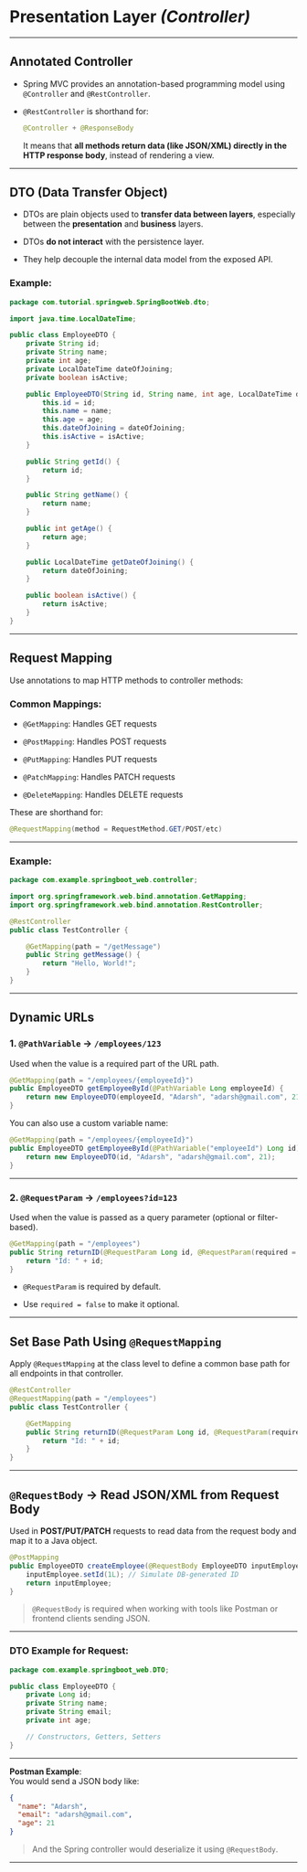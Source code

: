 # Presentation Layer _(Controller)_

---

## Annotated Controller

- Spring MVC provides an annotation-based programming model using `@Controller` and `@RestController`.
    
- `@RestController` is shorthand for:
    
    ```java
    @Controller + @ResponseBody
    ```
    
    It means that **all methods return data (like JSON/XML) directly in the HTTP response body**, instead of rendering a view.
    

---

## DTO (Data Transfer Object)

- DTOs are plain objects used to **transfer data between layers**, especially between the **presentation** and **business** layers.
    
- DTOs **do not interact** with the persistence layer.
    
- They help decouple the internal data model from the exposed API.
    

### Example:

```java
package com.tutorial.springweb.SpringBootWeb.dto;

import java.time.LocalDateTime;

public class EmployeeDTO {
    private String id;
    private String name;
    private int age;
    private LocalDateTime dateOfJoining;
    private boolean isActive;

    public EmployeeDTO(String id, String name, int age, LocalDateTime dateOfJoining, boolean isActive) {
        this.id = id;
        this.name = name;
        this.age = age;
        this.dateOfJoining = dateOfJoining;
        this.isActive = isActive;
    }

    public String getId() {
        return id;
    }

    public String getName() {
        return name;
    }

    public int getAge() {
        return age;
    }

    public LocalDateTime getDateOfJoining() {
        return dateOfJoining;
    }

    public boolean isActive() {
        return isActive;
    }
}
```

---

## Request Mapping

Use annotations to map HTTP methods to controller methods:

### Common Mappings:

- `@GetMapping`: Handles GET requests
    
- `@PostMapping`: Handles POST requests
    
- `@PutMapping`: Handles PUT requests
    
- `@PatchMapping`: Handles PATCH requests
    
- `@DeleteMapping`: Handles DELETE requests
    

These are shorthand for:

```java
@RequestMapping(method = RequestMethod.GET/POST/etc)
```

---

###  Example:

```java
package com.example.springboot_web.controller;

import org.springframework.web.bind.annotation.GetMapping;
import org.springframework.web.bind.annotation.RestController;

@RestController
public class TestController {

    @GetMapping(path = "/getMessage")
    public String getMessage() {
        return "Hello, World!";
    }
}
```

---

## Dynamic URLs

### 1. `@PathVariable` → `/employees/123`

Used when the value is a required part of the URL path.

```java
@GetMapping(path = "/employees/{employeeId}")
public EmployeeDTO getEmployeeById(@PathVariable Long employeeId) {
    return new EmployeeDTO(employeeId, "Adarsh", "adarsh@gmail.com", 21);
}
```

You can also use a custom variable name:

```java
@GetMapping(path = "/employees/{employeeId}")
public EmployeeDTO getEmployeeById(@PathVariable("employeeId") Long id) {
    return new EmployeeDTO(id, "Adarsh", "adarsh@gmail.com", 21);
}
```

---

### 2. `@RequestParam` → `/employees?id=123`

Used when the value is passed as a query parameter (optional or filter-based).

```java
@GetMapping(path = "/employees")
public String returnID(@RequestParam Long id, @RequestParam(required = false) String name) {
    return "Id: " + id;
}
```

- `@RequestParam` is required by default.
    
- Use `required = false` to make it optional.
    

---

## Set Base Path Using `@RequestMapping`

Apply `@RequestMapping` at the class level to define a common base path for all endpoints in that controller.

```java
@RestController
@RequestMapping(path = "/employees")
public class TestController {

    @GetMapping
    public String returnID(@RequestParam Long id, @RequestParam(required = false) String name) {
        return "Id: " + id;
    }
}
```

---

## `@RequestBody` → Read JSON/XML from Request Body

Used in **POST/PUT/PATCH** requests to read data from the request body and map it to a Java object.

```java
@PostMapping
public EmployeeDTO createEmployee(@RequestBody EmployeeDTO inputEmployee) {
    inputEmployee.setId(1L); // Simulate DB-generated ID
    return inputEmployee;
}
```

> `@RequestBody` is required when working with tools like Postman or frontend clients sending JSON.

---

### DTO Example for Request:

```java
package com.example.springboot_web.DTO;

public class EmployeeDTO {
    private Long id;
    private String name;
    private String email;
    private int age;

    // Constructors, Getters, Setters
}
```

---

**Postman Example**:  
You would send a JSON body like:

```json
{
  "name": "Adarsh",
  "email": "adarsh@gmail.com",
  "age": 21
}
```

> And the Spring controller would deserialize it using `@RequestBody`.

---
